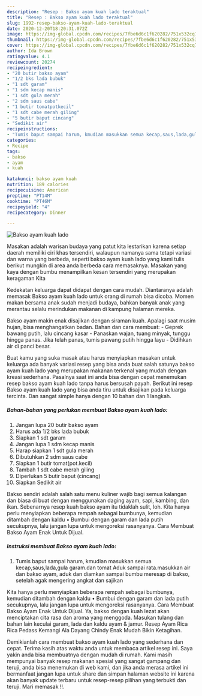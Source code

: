 ```yaml
---
description: "Resep : Bakso ayam kuah lado teraktual"
title: "Resep : Bakso ayam kuah lado teraktual"
slug: 1992-resep-bakso-ayam-kuah-lado-teraktual
date: 2020-12-20T18:20:31.072Z
image: https://img-global.cpcdn.com/recipes/7fbe6d6c1f620282/751x532cq70/bakso-ayam-kuah-lado-foto-resep-utama.jpg
thumbnail: https://img-global.cpcdn.com/recipes/7fbe6d6c1f620282/751x532cq70/bakso-ayam-kuah-lado-foto-resep-utama.jpg
cover: https://img-global.cpcdn.com/recipes/7fbe6d6c1f620282/751x532cq70/bakso-ayam-kuah-lado-foto-resep-utama.jpg
author: Ida Brown
ratingvalue: 4.1
reviewcount: 20274
recipeingredient:
- "20 butir bakso ayam"
- "1/2 bks lada bubuk"
- "1 sdt garam"
- "1 sdm kecap manis"
- "1 sdt gula merah"
- "2 sdm saus cabe"
- "1 butir tomatpotkecil"
- "1 sdt cabe merah giling"
- "5 butir baput cincang"
- "Sedikit air"
recipeinstructions:
- "Tumis baput sampai harum, kmudian masukkan semua kecap,saus,lada,gula garam.dan tomat Aduk sampai rata.masukkan air dan bakso ayam, aduk dan diamkan sampai bumbu meresap di bakso, setelah agak mengering angkat dan sajikan"
categories:
- Recipe
tags:
- bakso
- ayam
- kuah

katakunci: bakso ayam kuah 
nutrition: 189 calories
recipecuisine: American
preptime: "PT14M"
cooktime: "PT46M"
recipeyield: "4"
recipecategory: Dinner

---
```



![Bakso ayam kuah lado](https://img-global.cpcdn.com/recipes/7fbe6d6c1f620282/751x532cq70/bakso-ayam-kuah-lado-foto-resep-utama.jpg)

Masakan adalah warisan budaya yang patut kita lestarikan karena setiap daerah memiliki ciri khas tersendiri, walaupun namanya sama tetapi variasi dan warna yang berbeda, seperti bakso ayam kuah lado yang kami tulis berikut mungkin di area anda berbeda cara memasaknya. Masakan yang kaya dengan bumbu menampilkan kesan tersendiri yang merupakan keragaman Kita

Kedekatan keluarga dapat didapat dengan cara mudah. Diantaranya adalah memasak Bakso ayam kuah lado untuk orang di rumah bisa dicoba. Momen makan bersama anak sudah menjadi budaya, bahkan banyak anak yang merantau selalu merindukan makanan di kampung halaman mereka.

Bakso ayam makin enak disajikan dengan siraman kuah. Apalagi saat musim hujan, bisa menghangatkan badan. Bahan dan cara membuat: - Geprek bawang putih, lalu cincang kasar - Panaskan wajan, tuang minyak, tunggu hingga panas. Jika telah panas, tumis pawang putih hingga layu - Didihkan air di panci besar.

Buat kamu yang suka masak atau harus menyiapkan masakan untuk keluarga ada banyak variasi resep yang bisa anda buat salah satunya bakso ayam kuah lado yang merupakan makanan terkenal yang mudah dengan kreasi sederhana. Pasalnya saat ini anda bisa dengan cepat menemukan resep bakso ayam kuah lado tanpa harus bersusah payah.
Berikut ini resep Bakso ayam kuah lado yang bisa anda tiru untuk disajikan pada keluarga tercinta. Dan sangat simple hanya dengan 10 bahan dan 1 langkah.


<!--inarticleads1-->

##### Bahan-bahan yang perlukan membuat Bakso ayam kuah lado:

1. Jangan lupa 20 butir bakso ayam
1. Harus ada 1/2 bks lada bubuk
1. Siapkan 1 sdt garam
1. Jangan lupa 1 sdm kecap manis
1. Harap siapkan 1 sdt gula merah
1. Dibutuhkan 2 sdm saus cabe
1. Siapkan 1 butir tomat(pot.kecil)
1. Tambah 1 sdt cabe merah giling
1. Diperlukan 5 butir baput (cincang)
1. Siapkan Sedikit air


Bakso sendiri adalah salah satu menu kuliner wajib bagi semua kalangan dan biasa di buat dengan menggunakan daging ayam, sapi, kambing, dan ikan. Sebenarnya resep kuah bakso ayam itu tidaklah sulit, loh. Kita hanya perlu menyiapkan beberapa rempah sebagai bumbunya, kemudian ditambah dengan kaldu • Bumbui dengan garam dan lada putih secukupnya, lalu jangan lupa untuk mengoreksi rasanyanya. Cara Membuat Bakso Ayam Enak Untuk Dijual. 

<!--inarticleads2-->

##### Instruksi membuat  Bakso ayam kuah lado:

1. Tumis baput sampai harum, kmudian masukkan semua kecap,saus,lada,gula garam.dan tomat Aduk sampai rata.masukkan air dan bakso ayam, aduk dan diamkan sampai bumbu meresap di bakso, setelah agak mengering angkat dan sajikan


Kita hanya perlu menyiapkan beberapa rempah sebagai bumbunya, kemudian ditambah dengan kaldu • Bumbui dengan garam dan lada putih secukupnya, lalu jangan lupa untuk mengoreksi rasanyanya. Cara Membuat Bakso Ayam Enak Untuk Dijual. Ya, bakso dengan kuah lezat akan menciptakan cita rasa dan aroma yang menggoda. Masukan tulang dan bahan lain keculai garam, lada dan kaldu ayam &amp; jamur. Resep Ayam Rica Rica Pedass Kemangi Ala Dayang Chindy Enak Mudah Bikin Ketagihan. 

Demikianlah cara membuat bakso ayam kuah lado yang sederhana dan cepat. Terima kasih atas waktu anda untuk membaca artikel resep ini. Saya yakin anda bisa membuatnya dengan mudah di rumah. Kami masih mempunyai banyak resep makanan spesial yang sangat gampang dan teruji, anda bisa menemukan di web kami, dan jika anda merasa artikel ini bermanfaat jangan lupa untuk share dan simpan halaman website ini karena akan banyak update terbaru untuk resep-resep pilihan yang terbukti dan teruji. Mari memasak !!. 
